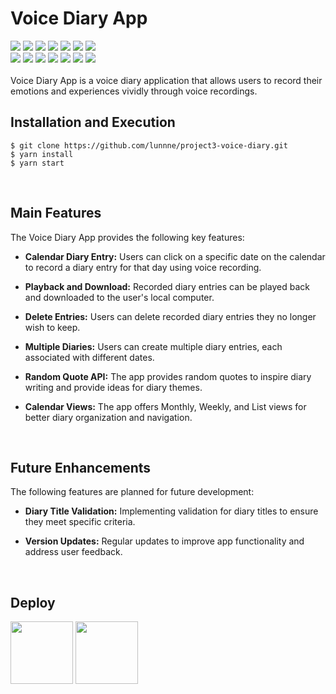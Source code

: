 # Voice Diary App
<img src="https://img.shields.io/badge/React-61DAFB?style=flat&logo=React&logoColor=white"/> <img src="https://img.shields.io/badge/nodedotjs-339933?style=flat&logo=nodedotjs&logoColor=white"/> <img src="https://img.shields.io/badge/Mongoose-880000?style=flat&logo=Mongoose&logoColor=white"/>
<img src="https://img.shields.io/badge/Mongodb-47A248?style=flat&logo=Mongodb&logoColor=white"/>
<img src="https://img.shields.io/badge/express-000000?style=flat&logo=express&logoColor=white"/>
<img src="https://img.shields.io/badge/reactrouter-CA4245?style=flat&logo=reactrouter&logoColor=white"/> <img src="https://img.shields.io/badge/reactquery-FF4154?style=flat&logo=reactquery&logoColor=white"/>    
<img src="https://img.shields.io/badge/reacthookform-EC5990?style=flat&logo=reacthookform&logoColor=white"/>
<img src="https://img.shields.io/badge/mui-007FFF?style=flat&logo=mui&logoColor=white"/>
<img src="https://img.shields.io/badge/styledcomponents-DB7093?style=flat&logo=styledcomponents&logoColor=white"/>
<img src="https://img.shields.io/badge/Yarn-2C8EBB?style=flat&logo=Yarn&logoColor=white"/>
<img src="https://img.shields.io/badge/Github-181717?style=flat&logo=Github&logoColor=white"/>
<img src="https://img.shields.io/badge/Netlify-00C7B7?style=flat&logo=Netlify&logoColor=white"/>
<img src="https://img.shields.io/badge/heroku-430098?style=flat&logo=heroku&logoColor=white"/>  
<br/>
Voice Diary App is a voice diary application that allows users to record their emotions and experiences vividly through voice recordings.
<br/>

## Installation and Execution
<pre><code>$ git clone https://github.com/lunnne/project3-voice-diary.git
$ yarn install
$ yarn start
</code></pre>
<br/>

## Main Features
The Voice Diary App provides the following key features:

+ __Calendar Diary Entry:__ Users can click on a specific date on the calendar to record a diary entry for that day using voice recording.

+ __Playback and Download:__ Recorded diary entries can be played back and downloaded to the user's local computer.

+ __Delete Entries:__ Users can delete recorded diary entries they no longer wish to keep.

+ __Multiple Diaries:__ Users can create multiple diary entries, each associated with different dates.

+ __Random Quote API:__ The app provides random quotes to inspire diary writing and provide ideas for diary themes.

+ __Calendar Views:__ The app offers Monthly, Weekly, and List views for better diary organization and navigation.
<br/>

## Future Enhancements
The following features are planned for future development:

+ __Diary Title Validation:__ Implementing validation for diary titles to ensure they meet specific criteria.

+ __Version Updates:__ Regular updates to improve app functionality and address user feedback.
  
<br/>

## Deploy
<p>
  <img width="100px"src="https://img.shields.io/badge/Netlify-00C7B7?style=flat-square&logo=Netlify&logoColor=white"/>
  <img width="100px" src="https://img.shields.io/badge/heroku-430098?style=flat&logo=heroku&logoColor=white"/>  
</p>
